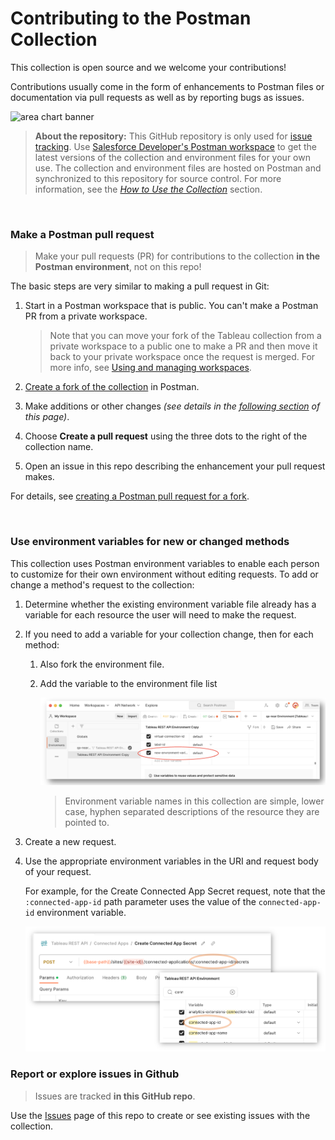 # Contributing to the Postman Collection

This collection is open source and we welcome your contributions! 

Contributions usually come in the form of enhancements to Postman files or documentation via pull requests as well as by reporting bugs as issues. 

![area chart banner](./assets/images/area-chart-banner.png)

> **About the repository:** This GitHub repository is only used for [issue tracking](https://github.com/tableau/tableau-postman/issues). Use [Salesforce Developer's Postman workspace](https://www.postman.com/salesforce-developers/workspace/salesforce-developers/collection/12721794-67cb9baa-e0da-4986-957e-88d8734647e2) to get the latest versions of the collection and environment files for your own use.
> The collection and environment files are hosted on Postman and synchronized to this repository for source control.
>For more information, see the _[How to Use the Collection](README.md#how-to-use-the-collection)_ section.

</br>


### Make a **Postman** pull request

> Make your pull requests (PR) for contributions to the collection **in the Postman environment**, not on this repo!

The basic steps are very similar to making a pull request in Git:

1. Start in a Postman workspace that is public. You can't make a Postman PR from a private workspace. 
   
   > Note that you can move your fork of the Tableau collection from a private workspace to a public one to make a PR and then move it back to your private workspace once the request is merged. For more info, see [Using and managing workspaces](https://learning.postman.com/docs/collaborating-in-postman/using-workspaces/managing-workspaces).

2. [Create a fork of the collection](https://www.postman.com/salesforce-developers/workspace/salesforce-developers/collection/12721794-7d783742-165f-4d10-8c4c-5719fb60fba2/fork?origin=sidebar) in Postman. 

3. Make additions or other changes _(see details in the [following section](#use-environment-variables-for-new-or-changed-methods) of this page)_.

4. Choose **Create a pull request** using the three dots to the right of the collection name.

5. Open an issue in this repo describing the enhancement your pull request makes.


For details, see [creating a Postman pull request for a fork](https://learning.postman.com/docs/collaborating-in-postman/using-version-control/version-control-overview/).

</br>

### Use environment variables for new or changed methods

This collection uses Postman environment variables to enable each person to customize for their own environment without editing requests. To add or change a method's request to the collection: 

1. Determine whether the existing environment variable file already has a variable for each resource the user will need to make the request.
2. If you need to add a variable for your collection change, then for each method: 

   1. Also fork the environment file.
   2. Add the variable to the environment file list 

      ![Add the variable to the environment file list](assets/images/add_environment_variable.png)
      
      > Environment variable names in this collection are simple, lower case, hyphen separated descriptions of the resource they are pointed to.

3. Create a new request.
4. Use the appropriate environment variables in the URI and request body of your request. 

   For example, for the Create Connected App Secret request, 
      note that the `:connected-app-id` path parameter uses the value of the `connected-app-id` environment variable.
      
      ![Add tags to data source example](assets/images/path_param_example.png)
 

### Report or explore issues **in Github** 

> Issues are tracked **in this GitHub repo**.

Use the [Issues](https://github.com/tableau/tableau-postman/issues) page of this repo to create or see existing issues with the collection.  

